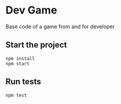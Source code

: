 # Dev Game

Base code of a game from and for developer

## Start the project

```
npm install
npm start
```

## Run tests

```
npm test
```
